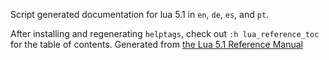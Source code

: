 Script generated documentation for lua 5.1 in `en`, `de`, `es`, and `pt`.

After installing and regenerating `helptags`, check out `:h lua_reference_toc` for the table of contents.
Generated from [the Lua 5.1 Reference Manual](https://www.lua.org/manual/5.1/manual.html)
